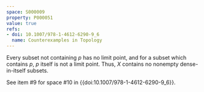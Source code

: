 ```yaml
---
space: S000009
property: P000051
value: true
refs:
- doi: 10.1007/978-1-4612-6290-9_6
  name: Counterexamples in Topology
---
```


Every subset not containing $p$ has no limit point, and for a subset which contains $p$, $p$ itself is not a limit point. Thus, $X$ contains no nonempty dense-in-itself subsets.

See item #9 for space #10 in {{doi:10.1007/978-1-4612-6290-9_6}}.
